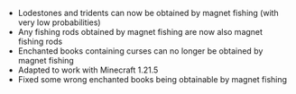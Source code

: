 
- Lodestones and tridents can now be obtained by magnet fishing (with very low probabilities)
- Any fishing rods obtained by magnet fishing are now also magnet fishing rods
- Enchanted books containing curses can no longer be obtained by magnet fishing
- Adapted to work with Minecraft 1.21.5
- Fixed some wrong enchanted books being obtainable by magnet fishing
